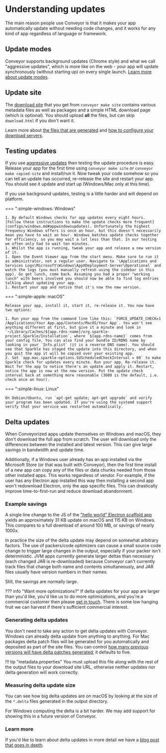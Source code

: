 # Understanding updates

The main reason people use Conveyor is that it makes your app automatically update without needing code changes, and it works for any kind
of app regardless of language or framework.

## Update modes

Conveyor supports background updates (Chrome style) and what we call "aggressive updates", which is more like on the web - your app
will update synchronously (without starting up) on every single launch. [Learn more about update modes](configs/update-modes.md).

## Update site

The [download site](configs/download-pages.md) that you get from `conveyor make site` contains various metadata files as well as packages 
and a simple HTML download page (which is optional). You should upload **all** the files, but can skip `download.html` if you don't want it.

Learn more about [the files that are generated](package-formats.md) and [how to configure your download servers](configuring-cdns.md).

## Testing updates

If you use [aggressive updates](configs/update-modes.md#aggressive-updates) then testing the update procedure is easy. Release your app for
the first time using `conveyor make site` or `conveyor make copied-site` and install/run it. Now tweak your code somehow so you can tell an
update has occurred, re-release the site and restart your app. You should see it update and start up (Windows/Mac only at this time).

If you use background updates, testing is a little harder and will depend on platform.

=== ":simple-windows: Windows"

    1. By default Windows checks for app updates every eight hours. [Follow these instructions to make the update checks more frequent](configs/windows.md#appwindowsupdates). Unfortunately the highest frequency Windows offers is once an hour, but this doesn't necessarily mean you have to wait an hour. Windows batches update checks together for efficiency, so you may wait a lot less than that. In our testing we often only had to wait ten minutes.
    1. Whilst the app is running, tweak your app and release a new version of it.
    1. Open the Event Viewer app from the start menu. Make sure to run it as administrator, not a regular user. Navigate to `\Applications and Services Logs\Microsoft\Windows\AppXDeployment-Server\Operational` and watch the logs (you must manually refresh using the sidebar in this app). Go get lunch, come back. Assuming you had a proper "working lunch" with beers involved you should now be able to find log entries talking about updating your app.
    1. Restart your app and notice that it's now the new version.

=== ":simple-apple: macOS"
      
    Release your app, install it, start it, re-release it. You now have two options:

    1. Run your app from the command line like this: `FORCE_UPDATE_CHECK=1 /Applications/Your App.app/Contents/MacOS/Your App`. You won't see anything different at first, but give it a minute and look in `~/Library/Caches/${app.rdns-name}/org.sparkle-project.Sparkle/Installation`, where `${app.rdns-name}` comes from your config file. You can also find your bundle ID/RDNS name by looking in your `Info.plist` (it is a reverse DNS name). You should see that Sparkle has staged the update into this directory, and when you quit the app it will be copied over your existing app.
    2. Set `app.mac.sparkle-options.SUScheduledCheckInterval = 60` to make Sparkle check for updates every minute. Run your app. Re-release it. Wait for the app to notice there's an update and apply it. Restart, notice the app is now at the new version. Put the update check interval back at something more reasonable (3600 is the default, i.e. check once an hour).

=== ":simple-linux: Linux"

    On Debian/Ubuntu, run `apt-get update; apt-get upgrade` and verify your program has been updated. If you're using the systemd support
    verify that your service was restarted automatically.

## Delta updates

When Conveyorized apps update themselves on Windows and macOS, they don't download the full app from scratch. The user will 
download only the differences between the installed and latest version. This can give large savings in bandwidth and update time.

Additionally, if a Windows user already has an app installed via the Microsoft Store (or that was built with Conveyor), then the first
time install of a new app can copy any of the files or data chunks needed from those other installed apps. This works regardless of vendor.
For example, if the user has any Electron app installed this way then installing a second app won't redownload Electron, only the app
specific files. This can drastically improve time-to-first-run and reduce download abandonment.

### Example savings

A single line change to the JS of the ["hello world" Electron scaffold app](tutorial/hare/electron.md) yields an approximately 31 KB update on macOS and 115 KB
on Windows. This compares to a full download of around 100 MB, or savings of nearly 1000x.

In practice the size of the delta update may depend on somewhat arbitrary factors. The use of packers/code optimizers can cause a small 
source code change to trigger large changes in the output, especially if your packer isn't deterministic. JVM apps currently generate
larger deltas than necessary (each changed JAR is re-downloaded) because Conveyor can't currently track files that change both name and
contents simultaneously, and JAR files usually have version numbers in their names.

Still, the savings are normally large.

??? info "Want more optimizations?"
    If delta updates for your app are larger than you'd like, you'd like us to do more optimizations, and you're a commercial customer then 
    please [get in touch](mailto:contact@hydraulic.dev). There is some low hanging fruit we can harvest if there's sufficient commercial 
    interest.

### Generating delta updates

You don't need to take any action to get delta updates with Conveyor. Windows can already delta update from anything to anything. For Mac
packages delta patch files will be generated for you automatically and deposited as part of the site files. You can control [how many
previous versions will have delta patches generated](configs/mac.md#appmacdeltas); it defaults to five.

!!! tip "metadata.properties"
    You must upload this file along with the rest of the output files to your download site URL, otherwise neither updates nor delta
    generation will work correctly.
    
### Measuring delta update size

You can see how big delta updates are on macOS by looking at the size of the `*.delta` files generated in the output directory.

For Windows computing the delta is a bit harder. We may add support for showing this in a future version of Conveyor.

### Learn more

If you'd like to learn about delta updates in more detail we have a [blog post that goes in depth](https://hydraulic.dev/blog/20-deltas-diffed.html).
